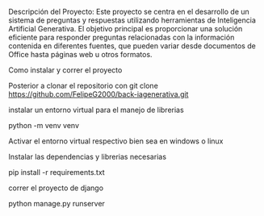 Descripción del Proyecto:
Este proyecto se centra en el desarrollo de un sistema de preguntas y respuestas utilizando herramientas 
de Inteligencia Artificial Generativa. El objetivo principal es proporcionar una solución eficiente para responder 
preguntas relacionadas con la información contenida en diferentes fuentes, que pueden variar desde documentos de Office 
hasta páginas web u otros formatos.


Como instalar y correr el proyecto

Posterior a clonar el repositorio con 
git clone https://github.com/FelipeG2000/back-iagenerativa.git

instalar un entorno virtual para el manejo de librerias 

python -m venv venv

Activar el entorno virtual respectivo bien sea en windows o linux 


Instalar las dependencias y librerias necesarias

pip install -r requirements.txt

correr el proyecto de django 

python manage.py runserver